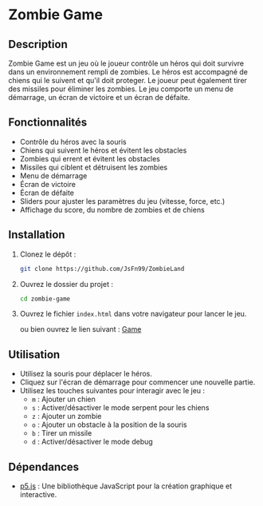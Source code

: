 # Zombie Game

## Description
Zombie Game est un jeu où le joueur contrôle un héros qui doit survivre dans un environnement rempli de zombies. Le héros est accompagné de chiens qui le suivent et qu'il doit proteger. Le joueur peut également tirer des missiles pour éliminer les zombies. Le jeu comporte un menu de démarrage, un écran de victoire et un écran de défaite.

## Fonctionnalités
- Contrôle du héros avec la souris
- Chiens qui suivent le héros et évitent les obstacles
- Zombies qui errent et évitent les obstacles
- Missiles qui ciblent et détruisent les zombies
- Menu de démarrage
- Écran de victoire
- Écran de défaite
- Sliders pour ajuster les paramètres du jeu (vitesse, force, etc.)
- Affichage du score, du nombre de zombies et de chiens

## Installation
1. Clonez le dépôt :
   ```bash
   git clone https://github.com/JsFn99/ZombieLand
   ```
2. Ouvrez le dossier du projet :
   ```bash
   cd zombie-game
   ```
3. Ouvrez le fichier `index.html` dans votre navigateur pour lancer le jeu.

   ou bien ouvrez le lien suivant : [Game](https://jsfn99.github.io/ZombieLand/)

## Utilisation
- Utilisez la souris pour déplacer le héros.
- Cliquez sur l'écran de démarrage pour commencer une nouvelle partie.
- Utilisez les touches suivantes pour interagir avec le jeu :
  - `m` : Ajouter un chien
  - `s` : Activer/désactiver le mode serpent pour les chiens
  - `z` : Ajouter un zombie
  - `o` : Ajouter un obstacle à la position de la souris
  - `b` : Tirer un missile
  - `d` : Activer/désactiver le mode debug

## Dépendances
- [p5.js](https://p5js.org/) : Une bibliothèque JavaScript pour la création graphique et interactive.


